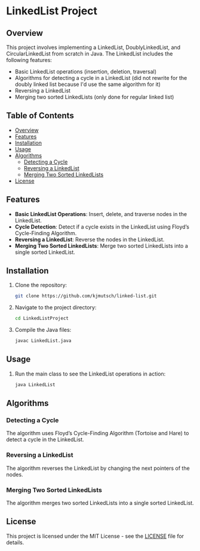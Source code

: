# LinkedList Project
 
## Overview
This project involves implementing a LinkedList, DoublyLinkedList, and CircularLinkedList from scratch in Java. 
The LinkedList includes the following features:
- Basic LinkedList operations (insertion, deletion, traversal)
- Algorithms for detecting a cycle in a LinkedList (did not rewrite for the doubly linked list because I'd use the same algorithm for it)
- Reversing a LinkedList
- Merging two sorted LinkedLists (only done for regular linked list)
 
## Table of Contents
- [Overview](#overview)
- [Features](#features)
- [Installation](#installation)
- [Usage](#usage)
- [Algorithms](#algorithms)
  - [Detecting a Cycle](#detecting-a-cycle)
  - [Reversing a LinkedList](#reversing-a-linkedlist)
  - [Merging Two Sorted LinkedLists](#merging-two-sorted-linkedlists)
- [License](#license)
 
## Features
- **Basic LinkedList Operations**: Insert, delete, and traverse nodes in the LinkedList.
- **Cycle Detection**: Detect if a cycle exists in the LinkedList using Floyd’s Cycle-Finding Algorithm.
- **Reversing a LinkedList**: Reverse the nodes in the LinkedList.
- **Merging Two Sorted LinkedLists**: Merge two sorted LinkedLists into a single sorted LinkedList.
 
## Installation
1. Clone the repository:
    ```sh
    git clone https://github.com/kjmutsch/linked-list.git
    ```
2. Navigate to the project directory:
    ```sh
    cd LinkedListProject
    ```
3. Compile the Java files:
    ```sh
    javac LinkedList.java
    ```
 
## Usage
1. Run the main class to see the LinkedList operations in action:
    ```sh
    java LinkedList
    ```
 
## Algorithms
 
### Detecting a Cycle
The algorithm uses Floyd’s Cycle-Finding Algorithm (Tortoise and Hare) to detect a cycle in the LinkedList.
 
### Reversing a LinkedList
The algorithm reverses the LinkedList by changing the next pointers of the nodes.
 
### Merging Two Sorted LinkedLists
The algorithm merges two sorted LinkedLists into a single sorted LinkedList.
 
## License
This project is licensed under the MIT License - see the [LICENSE](LICENSE) file for details.
